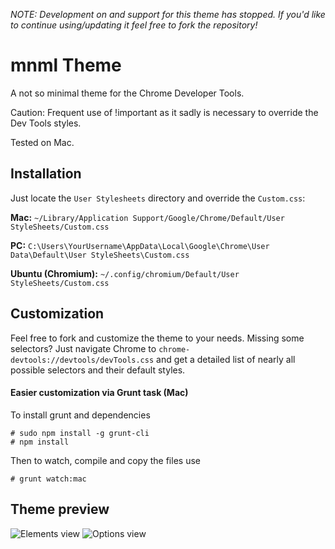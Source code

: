 
*NOTE: Development on and support for this theme has stopped. If you'd like to continue using/updating it feel free to fork the repository!*

# mnml Theme
A not so minimal theme for the Chrome Developer Tools.

Caution: Frequent use of !important as it sadly is necessary to override the Dev Tools styles.

Tested on Mac.

## Installation 
Just locate the `User Stylesheets` directory and override the `Custom.css`:

**Mac:** `~/Library/Application Support/Google/Chrome/Default/User StyleSheets/Custom.css`

**PC:** `C:\Users\YourUsername\AppData\Local\Google\Chrome\User Data\Default\User StyleSheets\Custom.css`

**Ubuntu (Chromium):** `~/.config/chromium/Default/User StyleSheets/Custom.css`

## Customization
Feel free to fork and customize the theme to your needs. Missing some selectors? Just navigate Chrome to `chrome-devtools://devtools/devTools.css` and get a detailed list of nearly all possible selectors and their default styles.

#### Easier customization via Grunt task (Mac)

To install grunt and dependencies

	# sudo npm install -g grunt-cli
	# npm install

Then to watch, compile and copy the files use

	# grunt watch:mac


## Theme preview
![Elements view](https://raw.github.com/frontdevDE/mnml-devtools-theme/master/ressources/screenshot.png)
![Options view](https://raw.github.com/frontdevDE/mnml-devtools-theme/master/ressources/screenshot_options.png)